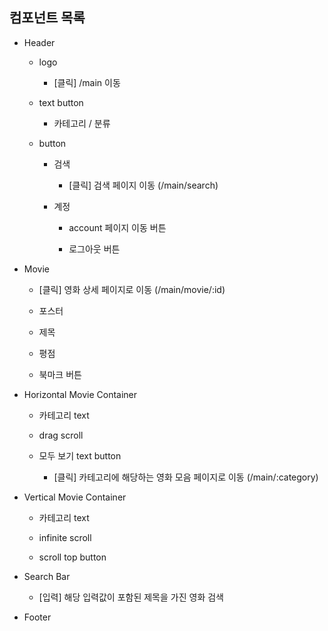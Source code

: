## 컴포넌트 목록

- Header

  - logo

    - [클릭] /main 이동

  - text button

    - 카테고리 / 분류

  - button

    - 검색

      - [클릭] 검색 페이지 이동 (/main/search)

    - 계정

      - account 페이지 이동 버튼

      - 로그아웃 버튼

- Movie

  - [클릭] 영화 상세 페이지로 이동 (/main/movie/:id)

  - 포스터

  - 제목

  - 평점

  - 북마크 버튼

- Horizontal Movie Container

  - 카테고리 text

  - drag scroll

  - 모두 보기 text button

    - [클릭] 카테고리에 해당하는 영화 모음 페이지로 이동 (/main/:category)

- Vertical Movie Container

  - 카테고리 text

  - infinite scroll

  - scroll top button

- Search Bar

  - [입력] 해당 입력값이 포함된 제목을 가진 영화 검색

- Footer
